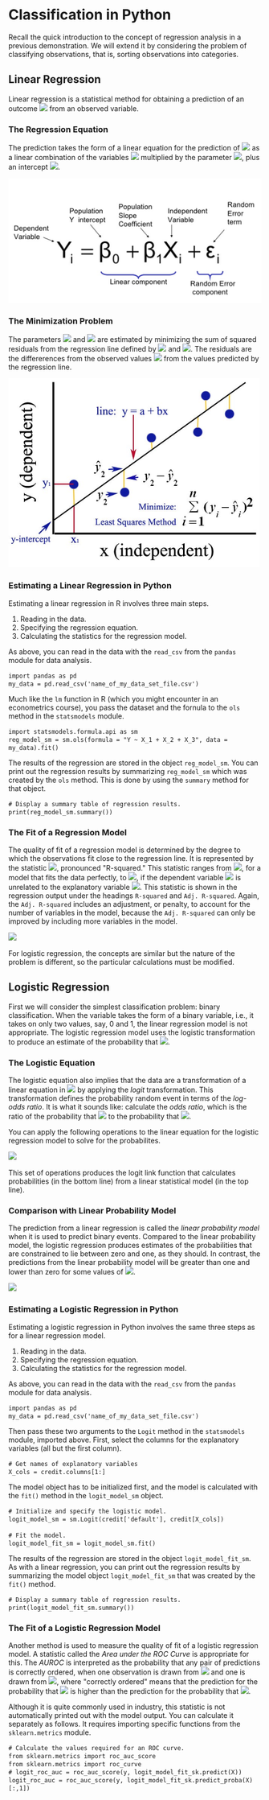 # Classification in Python

Recall the quick introduction to the concept of regression analysis
in a previous demonstration. 
We will extend it by considering the problem of classifying observations, 
that is, sorting observations into categories. 

## Linear Regression 

Linear regression is a statistical method for obtaining a prediction of an outcome 
<img src="https://render.githubusercontent.com/render/math?math=Y_i"> 
from an observed variable.

### The Regression Equation


The prediction takes the form of a linear equation for the prediction of 
<img src="https://render.githubusercontent.com/render/math?math=Y_i"> 
as a linear combination of the variables
<img src="https://render.githubusercontent.com/render/math?math=X_i">
multiplied by the parameter
<img src="https://render.githubusercontent.com/render/math?math=\beta_1">, 
plus an intercept
<img src="https://render.githubusercontent.com/render/math?math=\beta_0">.

<img src="Images/Regression_Equation.png">


### The Minimization Problem

The parameters 
<img src="https://render.githubusercontent.com/render/math?math=\beta_1"> 
and
<img src="https://render.githubusercontent.com/render/math?math=\beta_0">
are estimated by minimizing the sum of squared residuals from the regression line defined by
<img src="https://render.githubusercontent.com/render/math?math=\beta_1"> 
and
<img src="https://render.githubusercontent.com/render/math?math=\beta_0">.
The residuals are the differerences from the observed values 
<img src="https://render.githubusercontent.com/render/math?math=Y_i"> 
from the values predicted by the regression line. 


<img src="Images/Regression_Minimization.png">


### Estimating a Linear Regression in Python

Estimating a linear regression in R involves three main steps.
1. Reading in the data.
1. Specifying the regression equation.
1. Calculating the statistics for the regression model.


As above, you can read in the data with the ```read_csv``` from the ```pandas``` module for data analysis. 

```
import pandas as pd
my_data = pd.read_csv('name_of_my_data_set_file.csv')
```

Much like the ```lm``` function in R 
(which you might encounter in an econometrics course), 
you pass the dataset and the fornula to the ```ols``` method in the ```statsmodels``` module. 
```
import statsmodels.formula.api as sm
reg_model_sm = sm.ols(formula = "Y ~ X_1 + X_2 + X_3", data = my_data).fit()
```


The results of the regression are stored in the object ```reg_model_sm```. 
You can print out the regression results by summarizing ```reg_model_sm``` which was created by the ```ols``` method.
This is done by using the ```summary``` method for that object. 


```
# Display a summary table of regression results.
print(reg_model_sm.summary())

```



### The Fit of a Regression Model

The quality of fit of a regression model is determined by the degree to which the observations fit close to the regression line. 
It is represented by the statistic 
<img src="https://render.githubusercontent.com/render/math?math=r^2">, 
pronounced "R-squared."
This statistic ranges from 
<img src="https://render.githubusercontent.com/render/math?math=r^2 = 1">, 
for a model that fits the data perfectly,
to 
<img src="https://render.githubusercontent.com/render/math?math=r^2 = 0">, 
if the dependent variable 
<img src="https://render.githubusercontent.com/render/math?math=Y_i">
is unrelated to the explanatory variable
<img src="https://render.githubusercontent.com/render/math?math=X_i">.
This statistic is shown in the regression output under the headings
```R-squared``` and ```Adj. R-squared```.
Again, the ```Adj. R-squared``` includes an adjustment, or penalty, to account for the number of variables in the model, because
the ```Adj. R-squared``` can only be improved by including more variables in the model. 

<img src="Images/Linear_regression.png">

For logistic regression, the concepts are similar 
but the nature of the problem is different, 
so the particular calculations must be modified. 


## Logistic Regression

First we will consider the simplest classification problem:
binary classification. 
When the variable takes the form of a binary variable, i.e., it takes on only two values, say, 0 and 1, the linear regression model is not appropriate. 
The logistic regression model uses the logistic transformation to produce an estimate of the probability that 
<img src="https://render.githubusercontent.com/render/math?math=Y_i = 1">.

### The Logistic Equation

The logistic equation also implies that the data are a transformation of a linear equation in
<img src="https://render.githubusercontent.com/render/math?math=X_i">
by applying the *logit* transformation. 
This transformation defines the probability random event in terms of 
the *log-odds ratio*. 
It is what it sounds like: calculate the *odds ratio*, 
which is the ratio of the probability that
<img src="https://render.githubusercontent.com/render/math?math=Y_i = 1">
to the probability that
<img src="https://render.githubusercontent.com/render/math?math=Y_i = 0">. 

You can apply the following operations to the linear equation for 
the logistic regression model to solve for the probabilites. 

<img src="Images/Logistic_Regression_Equation.gif">

This set of operations produces the logit link function
that calculates probabilities (in the bottom line) 
from a linear statistical model (in the top line). 


### Comparison with Linear Probability Model


The prediction from a linear regression is called the *linear probability model* when it is used to predict binary events. 
Compared to the linear probability model, the logistic regression produces estimates of the probabilities that are constrained to lie between zero and one, as they should. 
In contrast, the predictions from the linear probability model will be greater than one and lower than zero for some values of 
<img src="https://render.githubusercontent.com/render/math?math=X_i">.

<img src="Images/Logistic_vs_OLS_Regression.png">



### Estimating a Logistic Regression in Python

Estimating a logistic regression in Python involves the same three steps as
for a linear regression model.
1. Reading in the data.
1. Specifying the regression equation.
1. Calculating the statistics for the regression model.

As above, you can read in the data with the ```read_csv``` from the ```pandas``` module for data analysis. 

```
import pandas as pd
my_data = pd.read_csv('name_of_my_data_set_file.csv')
```




Then pass these two arguments to the ```Logit``` method in the ```statsmodels``` module, imported above. 
First, select the columns for the explanatory variables (all but the first column).

```
# Get names of explanatory variables
X_cols = credit.columns[1:]

```
The model object has to be initialized first, and the model is calculated with the ```fit()``` method in the ```logit_model_sm``` object. 

```
# Initialize and specify the logistic model.
logit_model_sm = sm.Logit(credit['default'], credit[X_cols])

# Fit the model.
logit_model_fit_sm = logit_model_sm.fit()

```



The results of the regression are stored in the object ```logit_model_fit_sm```. 
As with a linear regression, you can print out the regression results by summarizing the model object ```logit_model_fit_sm``` that was created by the ```fit()``` method.


```
# Display a summary table of regression results.
print(logit_model_fit_sm.summary())
```


### The Fit of a Logistic Regression Model

Another method is used to measure the quality of fit of a logistic regression model. 
A statistic called the *Area under the ROC Curve* is appropriate for this. 
The *AUROC* is interpreted as the probability that any pair of predictions is correctly ordered, when one observation is drawn from 
<img src="https://render.githubusercontent.com/render/math?math=Y_i = 0">
and one is drawn from
<img src="https://render.githubusercontent.com/render/math?math=Y_i = 1">, 
where "correctly ordered" means that the prediction for the probability that
<img src="https://render.githubusercontent.com/render/math?math=Y_i = 1">
is higher than the prediction for the probability that
<img src="https://render.githubusercontent.com/render/math?math=Y_i = 0">.

Although it is quite commonly used in industry, 
this statistic is not automatically printed out with the model output. 
You can calculate it separately as follows. 
It requires importing specific functions from the ```sklearn.metrics``` module.

```
# Calculate the values required for an ROC curve.
from sklearn.metrics import roc_auc_score
from sklearn.metrics import roc_curve
# logit_roc_auc = roc_auc_score(y, logit_model_fit_sk.predict(X))
logit_roc_auc = roc_auc_score(y, logit_model_fit_sk.predict_proba(X)[:,1])

```


